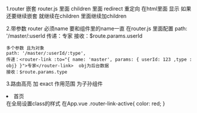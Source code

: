 1.router 嵌套
    router.js 里面 children 里面
    redirect 重定向
    在html里面<router-view></router-view> 显示
    如果还要继续嵌套 就继续在children 里面继续加children

2.带参数
    router 必须name 要和组件里的name一直
    在router.js 里面配置 path: '/master/:userId
    传递：<router-link :to="{ name: 'master', params: { userId: 123 } }">专家</router-link>
    接收：$route.params.userId

    多个参数 且为对象
    path: '/master/:userId/:type', 
    传递：<router-link :to="{ name: 'master', params: { userId: 123 ,type : obj} }">专家</router-link>  obj为后台数据
    接收：$route.params.type

3.路由高亮
    加 exact 作用范围 为子孙组件
    <li><router-link  to="/" exact>首页</router-link></li>
    在全局设置class的样式 在App.vue
     .router-link-active{
         color: red;
     }




  
